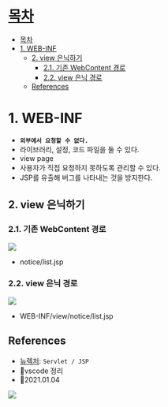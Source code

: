 # [목차](#목차)
- [목차](#목차)
- [1. WEB-INF](#1-web-inf)
  - [2. view 은닉하기](#2-view-은닉하기)
    - [2.1. 기존 WebContent 경로](#21-기존-webcontent-경로)
    - [2.2. view 은닉 경로](#22-view-은닉-경로)
  - [References](#references)

# 1. WEB-INF
- **`외부에서 요청할 수 없다.`**
- 라이브러리, 설정, 코드 파일을 둘 수 있다.
- view page
- 사용자가 직접 요청하지 못하도록 관리할 수 있다.
- JSP를 유출해 버그를 나타내는 것을 방지한다.

## 2. view 은닉하기
### 2.1. 기존 WebContent 경로

![](https://images.velog.io/images/withcolinsong/post/8e71d056-fc9e-40d9-81a6-33fe17eb60c4/image.png)
- notice/list.jsp

### 2.2. view 은닉 경로

![](https://images.velog.io/images/withcolinsong/post/b3f53836-7655-4d2c-a273-bcbeef758615/image.png)
- WEB-INF/view/notice/list.jsp


## References
- [뉴렉처](https://www.youtube.com/watch?v=drCj2k50j_k&list=PLq8wAnVUcTFVOtENMsujSgtv2TOsMy8zd): `Servlet / JSP`
- 🎈vscode 정리
- 🎈2021.01.04

![](https://images.velog.io/images/withcolinsong/post/8dc5159f-5174-49f0-8cca-748d6cd38345/image.png)